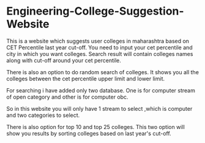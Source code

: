 # Engineering-College-Suggestion-Website

This is a website which suggests user colleges in maharashtra based on CET Percentile last year cut-off.
You need to input your cet percentile and city in which you want colleges.
Search result will contain colleges names along with cut-off around your cet percentile.

There is also an option to do random search of colleges. 
It shows you all the colleges between the cet percentile upper limit and lower limit.

For searching i have added only two database.
One is for computer stream of open category and other is for computer obc.

So in this website you will only have 1 stream to select ,which is computer and two categories to select.

There is also option for top 10 and top 25 colleges.
This two option will show you results by sorting colleges based on last year's cut-off.

